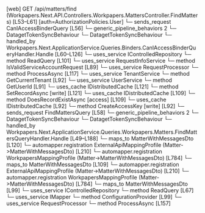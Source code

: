 [web] GET /api/matters/find  (Workpapers.Next.API.Controllers.Workpapers.MattersController.FindMatters)  [L53–L61] [auth=AuthorizationPolicies.User]
  └─ sends_request CanIAccessBinderQuery [L56]
    └─ generic_pipeline_behaviors 2
      └─ DatagetTokenSyncBehaviour
      └─ DatagetTokenSyncBehaviour
    └─ handled_by Workpapers.Next.ApplicationService.Queries.Binders.CanIAccessBinderQueryHandler.Handle [L60–L126]
      └─ uses_service IControlledRepository<Binder>
        └─ method ReadQuery [L101]
      └─ uses_service RequestInfoService
        └─ method IsValidServiceAccountRequest [L89]
      └─ uses_service RequestProcessor
        └─ method ProcessAsync [L117]
      └─ uses_service TenantService
        └─ method GetCurrentTenant [L92]
      └─ uses_service UserService
        └─ method GetUserId [L91]
      └─ uses_cache IDistributedCache [L121]
        └─ method SetRecordAsync [write] [L121]
      └─ uses_cache IDistributedCache [L109]
        └─ method DoesRecordExistAsync [access] [L109]
      └─ uses_cache IDistributedCache [L92]
        └─ method CreateAccessKey [write] [L92]
  └─ sends_request FindMattersQuery [L58]
    └─ generic_pipeline_behaviors 2
      └─ DatagetTokenSyncBehaviour
      └─ DatagetTokenSyncBehaviour
    └─ handled_by Workpapers.Next.ApplicationService.Queries.Workpapers.Matters.FindMattersQueryHandler.Handle [L49–L188]
      └─ maps_to MatterWithMessagesDto [L120]
        └─ automapper.registration ExternalApiMappingProfile (Matter->MatterWithMessagesDto) [L210]
        └─ automapper.registration WorkpapersMappingProfile (Matter->MatterWithMessagesDto) [L784]
      └─ maps_to MatterWithMessagesDto [L109]
        └─ automapper.registration ExternalApiMappingProfile (Matter->MatterWithMessagesDto) [L210]
        └─ automapper.registration WorkpapersMappingProfile (Matter->MatterWithMessagesDto) [L784]
      └─ maps_to MatterWithMessagesDto [L99]
      └─ uses_service IControlledRepository<Matter>
        └─ method ReadQuery [L67]
      └─ uses_service IMapper
        └─ method ConfigurationProvider [L99]
      └─ uses_service RequestProcessor
        └─ method ProcessAsync [L157]

